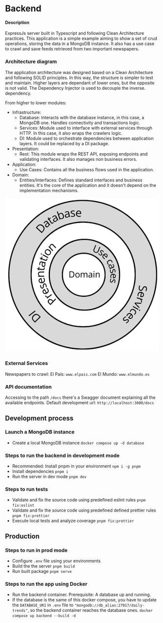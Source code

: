 # Backend 

#### Description
ExpressJs server built in Typescript and following Clean Architecture practices.
This application is a simple example aiming to show a set of crud operations, storing the data in a MongoDB instance. It also has a use case to crawl and save feeds retrieved from two important newspapers.

### Architecture diagram
The application architecture was designed based on a Clean Architecture and following SOLID principles. In this way, the structure is simpler to test and maintain. Higher layers are dependant of lower ones, but the opposite is not valid. The Dependency Injector is used to decouple the inverse. dependency.

From higher to lower modules:
- Infrastructure:
  - Database: Interacts with the database instance, in this case, a MongoDB one. Handles connectivity and transactions logic.
  - Services: Module used to interface with external services through HTTP. In this case, it also wraps the crawlers logic.
  - DI: Module used to orchestrate dependencies between application layers. It could be replaced by a DI package.
- Presentation:
  - Rest: This module wraps the REST API, exposing endpoints and validating interfaces. It also manages non business errors.
- Application:
  - Use Cases: Contains all the business flows used in the application.
- Domain:
  - Entities/Interfaces: Defines standard interfaces and business entities. It's the core of the application and it doesn't depend on the implementation mechanisms.

![alt text](./assets/architecture.png "Architecture")


### External Services
Newspapers to crawl:
El País: `www.elpais.com`
El Mundo: `www.elmundo.es`

### API documentation
Accessing to the path `/docs` there's a Swagger document explaining all the available endpoints.
Default development url: `http://localhost:3000/docs`


## Development process
### Launch a MongoDB instance
- Create a local MongoDB instance
    `docker compose up -d database`

### Steps to run the backend in development mode
- Recommended: Install pnpm in your environment 
    `npm i -g pnpm`
- Install dependencies
    `pnpm i`
- Run the server in dev mode
    `pnpm dev`

### Steps to run tests
- Validate and fix the source code using predefined eslint rules
    `pnpm fix:eslint`
- Validate and fix the source code using predefined defined prettier rules
    `pnpm fix:prettier`
- Execute local tests and analyze coverage
    `pnpm fix:prettier`

## Production
### Steps to run in prod mode
- Configure `.env` file using your environments
- Build the the server
    `pnpm build`
- Run built package
    `pnpm serve`

### Steps to run the app using Docker
- Run the backend container. Prerequisite: A database up and running.
- If the database is the same of this docker compose, you have to update the `DATABASE_URI` in `.env` file to `"mongodb://db_alias:27017/daily-trends"`, so the backend container reaches the database ones.
    `docker compose up backend --build -d`